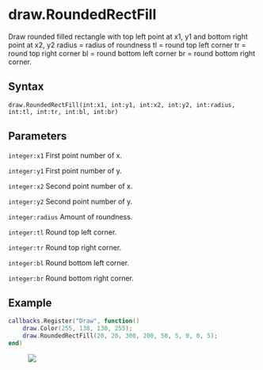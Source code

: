 # draw.RoundedRectFill
Draw rounded filled rectangle with top left point at x1, y1 and bottom right point at x2, y2 radius = radius of roundness tl = round top left corner tr = round top right corner bl = round bottom left corner br = round bottom right corner.

## Syntax
```
draw.RoundedRectFill(int:x1, int:y1, int:x2, int:y2, int:radius, int:tl, int:tr, int:bl, int:br)
```

## Parameters
```integer:x1``` First point number of x.

```integer:y1``` First point number of y.

```integer:x2``` Second point number of x.

```integer:y2``` Second point number of y.

```integer:radius``` Amount of roundness.

```integer:tl``` Round top left corner.

```integer:tr``` Round top right corner.

```integer:bl``` Round bottom left corner.

```integer:br``` Round bottom right corner.

## Example
```lua
callbacks.Register("Draw", function()
	draw.Color(255, 138, 130, 255);
	draw.RoundedRectFill(20, 20, 300, 200, 50, 5, 0, 0, 5);
end)
```

<figure>
  <img src="/kb/lua/docs/library/draw/roundedrectfill.png"/>
</figure>